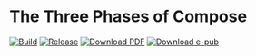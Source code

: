 # The Three Phases of Compose

[![Build](https://github.com/danielpassos/book-the-three-phases-of-compose/actions/workflows/build-release.yml/badge.svg)](https://github.com/danielpassos/book-the-three-phases-of-compose/actions/workflows/build-release.yml)
[![Release](https://img.shields.io/github/v/release/danielpassos/book-the-three-phases-of-compose?label=latest)](https://github.com/danielpassos/book-the-three-phases-of-compose/releases/latest)
[![Download PDF](https://img.shields.io/badge/PDF-download-blue)](https://github.com/danielpassos/book-the-three-phases-of-compose/releases/latest/download/the-three-phases-of-compose.pdf)
[![Download e-pub](https://img.shields.io/badge/EPUB-download-blue)](https://github.com/danielpassos/book-the-three-phases-of-compose/releases/latest/download/the-three-phases-of-compose.epub)
